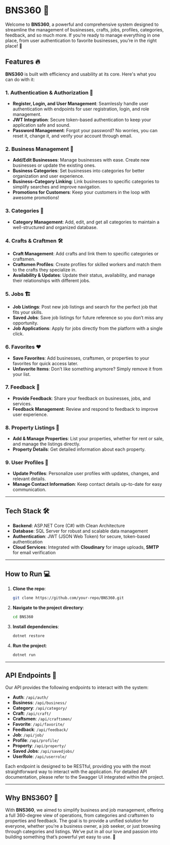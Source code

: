 # BNS360 🚀

Welcome to **BNS360**, a powerful and comprehensive system designed to streamline the management of businesses, crafts, jobs, profiles, categories, feedback, and so much more. If you’re ready to manage everything in one place, from user authentication to favorite businesses, you’re in the right place! 🎉

## Features 🔥

**BNS360** is built with efficiency and usability at its core. Here's what you can do with it:

### 1. Authentication & Authorization 🔐
- **Register, Login, and User Management**: Seamlessly handle user authentication with endpoints for user registration, login, and role management.
- **JWT Integration**: Secure token-based authentication to keep your application safe and sound.
- **Password Management**: Forgot your password? No worries, you can reset it, change it, and verify your account through email.

### 2. Business Management 🏢
- **Add/Edit Businesses**: Manage businesses with ease. Create new businesses or update the existing ones.
- **Business Categories**: Set businesses into categories for better organization and user experience.
- **Business-Category Linking**: Link businesses to specific categories to simplify searches and improve navigation.
- **Promotions for Customers**: Keep your customers in the loop with awesome promotions!

### 3. Categories 📂
- **Category Management**: Add, edit, and get all categories to maintain a well-structured and organized database.

### 4. Crafts & Craftmen 🛠️
- **Craft Management**: Add crafts and link them to specific categories or craftsmen.
- **Craftsmen Profiles**: Create profiles for skilled workers and match them to the crafts they specialize in.
- **Availability & Updates**: Update their status, availability, and manage their relationships with different jobs.

### 5. Jobs 🏗️
- **Job Listings**: Post new job listings and search for the perfect job that fits your skills.
- **Saved Jobs**: Save job listings for future reference so you don’t miss any opportunity.
- **Job Applications**: Apply for jobs directly from the platform with a single click.

### 6. Favorites ❤️
- **Save Favorites**: Add businesses, craftsmen, or properties to your favorites for quick access later.
- **Unfavorite Items**: Don’t like something anymore? Simply remove it from your list.

### 7. Feedback 📢
- **Provide Feedback**: Share your feedback on businesses, jobs, and services.
- **Feedback Management**: Review and respond to feedback to improve user experience.

### 8. Property Listings 🏡
- **Add & Manage Properties**: List your properties, whether for rent or sale, and manage the listings directly.
- **Property Details**: Get detailed information about each property.

### 9. User Profiles 👤
- **Update Profiles**: Personalize user profiles with updates, changes, and relevant details.
- **Manage Contact Information**: Keep contact details up-to-date for easy communication.

---

## Tech Stack 🛠️

- **Backend**: ASP.NET Core (C#) with Clean Architecture
- **Database**: SQL Server for robust and scalable data management
- **Authentication**: JWT (JSON Web Token) for secure, token-based authentication
- **Cloud Services**: Integrated with **Cloudinary** for image uploads, **SMTP** for email verification

---

## How to Run 💻

1. **Clone the repo**:
   ```bash
   git clone https://github.com/your-repo/BNS360.git
   ```
2. **Navigate to the project directory**:
   ```bash
   cd BNS360
   ```
3. **Install dependencies**:
   ```bash
   dotnet restore
   ```
4. **Run the project**:
   ```bash
   dotnet run
   ```

---

## API Endpoints 📡

Our API provides the following endpoints to interact with the system:

- **Auth**: `/api/auth/`
- **Business**: `/api/business/`
- **Category**: `/api/category/`
- **Craft**: `/api/craft/`
- **Craftsmen**: `/api/craftsmen/`
- **Favorite**: `/api/favorite/`
- **Feedback**: `/api/feedback/`
- **Job**: `/api/job/`
- **Profile**: `/api/profile/`
- **Property**: `/api/property/`
- **Saved Jobs**: `/api/savedjobs/`
- **UserRole**: `/api/userrole/`

Each endpoint is designed to be RESTful, providing you with the most straightforward way to interact with the application. For detailed API documentation, please refer to the Swagger UI integrated within the project.

---

## Why BNS360? 🎯

With **BNS360**, we aimed to simplify business and job management, offering a full 360-degree view of operations, from categories and craftsmen to properties and feedback. The goal is to provide a unified solution for everyone, whether you're a business owner, a job seeker, or just browsing through categories and listings. We’ve put in all our love and passion into building something that’s powerful yet easy to use. 💪

